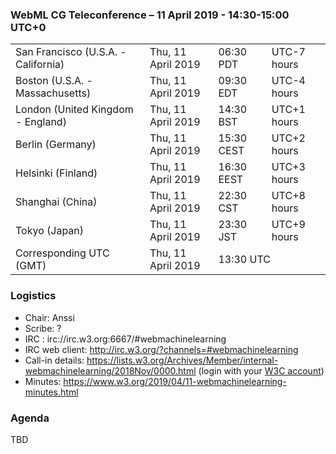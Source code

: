 ### WebML CG Teleconference – 11 April 2019 - 14:30-15:00 UTC+0

<table>
<tr><td> San Francisco (U.S.A. - California) <td> Thu, 11 April 2019 <td> 06:30 PDT <td> UTC-7 hours
<tr><td> Boston (U.S.A. - Massachusetts) <td> Thu, 11 April 2019 <td> 09:30 EDT <td> UTC-4 hours
<tr><td> London (United Kingdom - England) <td> Thu, 11 April 2019 <td> 14:30 BST <td> UTC+1 hours
<tr><td> Berlin (Germany) <td> Thu, 11 April 2019 <td> 15:30 CEST <td> UTC+2 hours
<tr><td> Helsinki (Finland) <td> Thu, 11 April 2019 <td> 16:30 EEST <td> UTC+3 hours
<tr><td> Shanghai (China) <td> Thu, 11 April 2019 <td> 22:30 CST <td> UTC+8 hours
<tr><td> Tokyo (Japan) <td> Thu, 11 April 2019 <td> 23:30 JST <td> UTC+9 hours
<tr><td> Corresponding UTC (GMT) <td> Thu, 11 April 2019 <td colspan=2> 13:30 UTC
</table>

### Logistics

* Chair: Anssi
* Scribe: ?
* IRC : irc://irc.w3.org:6667/#webmachinelearning
* IRC web client: http://irc.w3.org/?channels=#webmachinelearning
* Call-in details: https://lists.w3.org/Archives/Member/internal-webmachinelearning/2018Nov/0000.html (login with your [W3C account](https://www.w3.org/Help/Account/))
* Minutes: https://www.w3.org/2019/04/11-webmachinelearning-minutes.html

### Agenda

TBD
